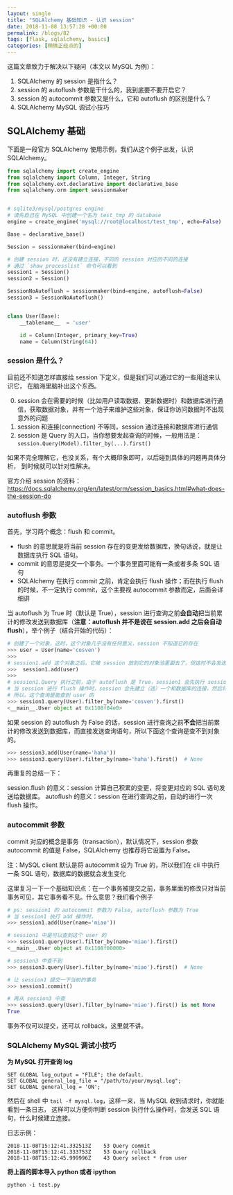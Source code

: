 ```yaml
---
layout: single
title: "SQLAlchemy 基础知识 - 认识 session"
date: 2018-11-08 13:57:28 +00:00
permalink: /blogs/82
tags: [flask, sqlalchemy, basics]
categories: [稍微正经点的]
---
```

这篇文章致力于解决以下疑问（本文以 MySQL 为例）：

1. SQLAlchemy 的 session 是指什么？
2. session 的 autoflush 参数是干什么的，我到底要不要开启它？
3. session 的 autocommit 参数又是什么，它和 autoflush 的区别是什么？
5. SQLAlchemy MySQL 调试小技巧

## SQLAlchemy 基础
下面是一段官方 SQLAlchemy 使用示例，我们从这个例子出发，认识 SQLAlchemy。

```python
from sqlalchemy import create_engine
from sqlalchemy import Column, Integer, String
from sqlalchemy.ext.declarative import declarative_base
from sqlalchemy.orm import sessionmaker


# sqlite3/mysql/postgres engine
# 请先自己在 MySQL 中创建一个名为 test_tmp 的 database
engine = create_engine('mysql://root@localhost/test_tmp', echo=False)

Base = declarative_base()

Session = sessionmaker(bind=engine)

# 创建 session 时，还没有建立连接，不同的 session 对应的不同的连接
# 通过 `show processlist` 命令可以看到
session1 = Session()
session2 = Session()

SessionNoAutoflush = sessionmaker(bind=engine, autoflush=False)
session3 = SessionNoAutoflush()


class User(Base):
    __tablename__  = 'user'

    id = Column(Integer, primary_key=True)
    name = Column(String(64))
```

### session 是什么？

目前还不知道怎样直接给 session 下定义，但是我们可以通过它的一些用途来认识它，
在脑海里脑补出这个东西。

0. session 会在需要的时候（比如用户读取数据、更新数据时）和数据库进行通信，获取数据对象，并有一个池子来维护这些对象，保证你访问数据时不出现意外的问题
1. session 和连接(connection) 不等同，session 通过连接和数据库进行通信
2. session 是 Query 的入口，当你想要发起查询的时候，一般用法是：`session.Query(Model).filter_by(...).first()`

如果不完全理解它，也没关系，有个大概印象即可，以后碰到具体的问题再具体分析，
到时候就可以针对性解决。

官方介绍 session 的资料：https://docs.sqlalchemy.org/en/latest/orm/session_basics.html#what-does-the-session-do

### autoflush 参数

首先，学习两个概念：flush 和 commit。

- flush 的意思就是将当前 session 存在的变更发给数据库，换句话说，就是让数据库执行 SQL 语句。
- commit 的意思是提交一个事务。一个事务里面可能有一条或者多条 SQL 语句
- SQLAlchemy 在执行 commit 之前，肯定会执行 flush 操作；而在执行 flush 的时候，不一定执行 commit，这个主要视 autocommit 参数而定，后面会详细讲

当 autoflush 为 True 时（默认是 True），session 进行查询之前**会自动**把当前累计的修改发送到数据库（**注意：autoflush 并不是说在 session.add 之后会自动 flush**），举个例子（结合开始的代码）：

```python
# 创建了一个对象，这时，这个对象几乎没有任何意义，session 不知道它的存在
>>> user = User(name='cosven')
>>>
# session1.add 这个对象之后，它被 session 放到它的对象池里面去了，但这时不会发送任何 SQL 语句给数据库，数据库目前仍然不知道它的存在
>>>  session1.add(user)
>>>
# session1.Query 执行之前，由于 autoflush 是 True，session1 会先执行 session1.flush()，然后再发送查询语句
# 当 session 进行 flush 操作时，session 会先建立（选）一个和数据库的连接，然后将创建 user 的 SQL 语句发送给数据库
# 所以，这个查询是能查到 user 的
>>> session1.query(User).filter_by(name='cosven').first()
<__main__.User object at 0x1108f04e0>
```

如果 session 的 autoflush 为 False 的话，session 进行查询之前**不会**把当前累计的修改发送到数据库，而直接发送查询语句，所以下面这个查询是查不到对象的。

```python
>>> session3.add(User(name='haha'))
>>> session3.query(User).filter_by(name='haha').first()  # None
```

再重复的总结一下：

session.flush 的意义：session 计算自己积累的变更，将变更对应的 SQL 语句发送给数据库。
autoflush 的意义：session 在进行查询之前，自动的进行一次 flush 操作。

### autocommit 参数

commit 对应的概念是事务（transaction），默认情况下，session 参数 autocommit 的值是 False，SQLAlchemy 也推荐将它设置为 False。

注：MySQL client 默认是将 autocommit 设为 True 的，所以我们在 cli 中执行一条 SQL 语句，数据库的数据就会发生变化

这里复习一下一个基础知识点：在一个事务被提交之前，事务里面的修改只对当前事务可见，其它事务看不见。什么意思？我们看个例子

```python
# ps: session1 的 autocommit 参数为 False, autoflush 参数为 True
# 当 session1 执行 add 操作时，
>>> session1.add(User(name='miao'))

# session1 中是可以查到这个 user 的
>>> session1.query(User).filter_by(name='miao').first()
<__main__.User object at 0x1108f00000>

# session3 中查不到
>>> session3.query(User).filter_by(name='miao').first()  # None

# 让 session1 提交一下当前的事务
>>> session1.commit()

# 再从 session3 中查
>>> session3.query(User).filter_by(name='miao').first() is not None
True
```

事务不仅可以提交，还可以 rollback，这里就不讲。

### SQLAlchemy MySQL 调试小技巧
**为 MySQL 打开查询 log**

```
SET GLOBAL log_output = "FILE"; the default.
SET GLOBAL general_log_file = "/path/to/your/mysql.log";
SET GLOBAL general_log = 'ON';
```
然后在 shell 中 `tail -f mysql.log`，这样一来，当 MySQL 收到请求时，你就能看到一条日志，
这样可以方便你判断 session 执行什么操作时，会发送 SQL 语句，什么时候建立连接。

日志示例：
```
2018-11-08T15:12:41.332513Z	   53 Query	commit
2018-11-08T15:12:41.333753Z	   53 Query	rollback
2018-11-08T15:12:45.999996Z	   43 Query	select * from user
```

**将上面的脚本导入 python 或者 ipython**

`python -i test.py`
